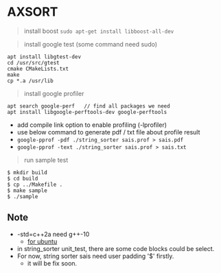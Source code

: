 # AXSORT

> install boost
``` sudo apt-get install libboost-all-dev ```

> install google test (some command need sudo)
```
apt install libgtest-dev
cd /usr/src/gtest
cmake CMakeLists.txt
make
cp *.a /usr/lib
```

> install google profiler
```
apt search google-perf   // find all packages we need
apt install libgoogle-perftools-dev google-perftools
```

- add compile link option to enable profiling (-lprofiler)
- use below command to generate pdf / txt file about profile result
- ``` google-pprof -pdf ./string_sorter sais.prof > sais.pdf ```
- ``` google-pprof -text ./string_sorter sais.prof > sais.txt ```

> run sample test
```
$ mkdir build
$ cd build
$ cp ../Makefile .
$ make sample
$ ./sample
```

## Note

- -std=c++2a need g++-10
    - [for ubuntu](https://askubuntu.com/questions/1192955/how-to-install-g-10-on-ubuntu-18-04)
- in string_sorter unit_test, there are some code blocks could be select.
- For now, string sorter sais need user padding '$' firstly.
    - it will be fix soon.

